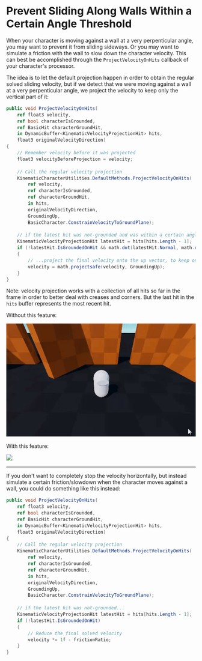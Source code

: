 

# Prevent Sliding Along Walls Within a Certain Angle Threshold

When your character is moving against a wall at a very perpenticular angle, you may want to prevent it from sliding sideways. Or you may want to simulate a friction with the wall to slow down the character velocity. This can best be accomplished through the `ProjectVelocityOnHits` callback of your character's processor.

The idea is to let the default projection happen in order to obtain the regular solved sliding velocity, but if we detect that we were moving against a wall at a very perpenticular angle, we project the velocity to keep only the vertical part of it:
```cs
public void ProjectVelocityOnHits(
    ref float3 velocity,
    ref bool characterIsGrounded,
    ref BasicHit characterGroundHit,
    in DynamicBuffer<KinematicVelocityProjectionHit> hits,
    float3 originalVelocityDirection)
{
    // Remember velocity before it was projected
    float3 velocityBeforeProjection = velocity;

    // Call the regular velocity projection
    KinematicCharacterUtilities.DefaultMethods.ProjectVelocityOnHits(
        ref velocity,
        ref characterIsGrounded,
        ref characterGroundHit,
        in hits,
        originalVelocityDirection,
        GroundingUp,
        BasicCharacter.ConstrainVelocityToGroundPlane);

    // if the latest hit was not-grounded and was within a certain angle threshold with our original velocity (that threshold is calculated with the dot product)...
    KinematicVelocityProjectionHit latestHit = hits[hits.Length - 1];
    if (!latestHit.IsGroundedOnHit && math.dot(latestHit.Normal, math.normalizesafe(velocityBeforeProjection)) < -0.85f)
    {
        // ...project the final velocity onto the up vector, to keep only the vertical part of it
        velocity = math.projectsafe(velocity, GroundingUp);
    }
}
```

Note: velocity projection works with a collection of all hits so far in the frame in order to better deal with creases and corners. But the last hit in the `hits` buffer represents the most recent hit.

Without this feature:

![](../Images/preventwallslide-before.gif)

With this feature:

![](../Images/preventwallslide-after.gif)

_________________________________

If you don't want to completely stop the velocity horizontally, but instead simulate a certain friction/slowdown when the character moves against a wall, you could do something like this instead: 
```cs
public void ProjectVelocityOnHits(
    ref float3 velocity,
    ref bool characterIsGrounded,
    ref BasicHit characterGroundHit,
    in DynamicBuffer<KinematicVelocityProjectionHit> hits,
    float3 originalVelocityDirection)
{
    // Call the regular velocity projection
    KinematicCharacterUtilities.DefaultMethods.ProjectVelocityOnHits(
        ref velocity,
        ref characterIsGrounded,
        ref characterGroundHit,
        in hits,
        originalVelocityDirection,
        GroundingUp,
        BasicCharacter.ConstrainVelocityToGroundPlane);

    // if the latest hit was not-grounded...
    KinematicVelocityProjectionHit latestHit = hits[hits.Length - 1];
    if (!latestHit.IsGroundedOnHit)
    {
        // Reduce the final solved velocity
        velocity *= 1f - frictionRatio;
    }
}
```